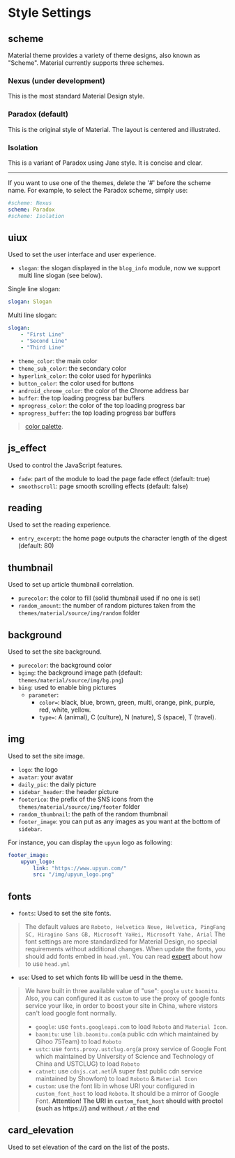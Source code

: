 # Style Settings

## scheme

Material theme provides a variety of theme designs, also known as "Scheme". Material currently supports three schemes.

### Nexus (under development)

This is the most standard Material Design style.

### Paradox (default)

This is the original style of Material. The layout is centered and illustrated.

### Isolation

This is a variant of Paradox using Jane style. It is concise and clear.

----

If you want to use one of the themes, delete the '#' before the scheme name.
For example, to select the Paradox scheme, simply use:

```yaml
#scheme: Nexus
scheme: Paradox
#scheme: Isolation
```

## uiux

Used to set the user interface and user experience.

- `slogan`: the slogan displayed in the `blog_info` module, now we support multi line slogan (see below).

Single line slogan:

```yaml
slogan: Slogan
```

Multi line slogan:

```yaml
slogan:
    - "First Line"
    - "Second Line"
    - "Third Line"
```

- `theme_color`: the main color
- `theme_sub_color`: the secondary color
- `hyperlink_color`: the color used for hyperlinks
- `button_color`: the color used for buttons
- `android_chrome_color`: the color of the Chrome address bar
- `buffer`: the top loading progress bar buffers
- `nprogress_color`: the color of the top loading progress bar
- `nprogress_buffer`: the top loading progress bar buffers

> [color palette](https://material.google.com/style/color.html#color-color-palette).

## js_effect

Used to control the JavaScript features.

- `fade`: part of the module to load the page fade effect (default: true)
- `smoothscroll`: page smooth scrolling effects (default: false)

## reading

Used to set the reading experience.

- `entry_excerpt`: the home page outputs the character length of the digest (default: 80)

## thumbnail

Used to set up article thumbnail correlation.

- `purecolor`: the color to fill (solid thumbnail used if no one is set)
- `random_amount`: the number of random pictures taken from the `themes/material/source/img/random` folder

## background

Used to set the site background.

- `purecolor`: the background color
- `bgimg`: the background image path (default: `themes/material/source/img/bg.png`)
- `bing`: used to enable bing pictures
    - `parameter`:
        - `color=`: black, blue, brown, green, multi, orange, pink, purple, red, white, yellow.
        - `type=`: A (animal), C (culture), N (nature), S (space), T (travel).

## img

Used to set the site image.

- `logo`: the logo
- `avatar`: your avatar
- `daily_pic`: the daily picture
- `sidebar_header`: the header picture
- `footerico`: the prefix of the SNS icons from the `themes/material/source/img/footer` folder
- `random_thumbnail`: the path of the random thumbnail
- `footer_image`: you can put as any images as you want at the bottom of `sidebar`.

For instance, you can display the `upyun` logo as following:

```yaml
footer_image:
    upyun_logo:
        link: "https://www.upyun.com/"
        src: "/img/upyun_logo.png"
```

## fonts

- `fonts`: Used to set the site fonts.

> The default values are `Roboto, Helvetica Neue, Helvetica, PingFang SC, Hiragino Sans GB, Microsoft YaHei, Microsoft Yahe, Arial`
> The font settings are more standardized for Material Design, no special requirements without additional changes.
> When update the fonts, you should add fonts embed in `head.yml`. You can read [expert](/en/expert/) about how to use `head.yml`

- `use`: Used to set which fonts lib will be uesd in the theme.

> We have built in three available value of "use": `google` `ustc` `baomitu`. 
> Also, you can configured it as `custom` to use the proxy of google fonts service your like, in order to boost your site in China, where vistors can't load google font normally.
> - `google`: use `fonts.googleapi.com` to load `Roboto` and `Material Icon`.
> - `baomitu`: use `lib.baomitu.com`(a public cdn which maintained by Qihoo 75Team) to load `Roboto`
> - `ustc`: use `fonts.proxy.ustclug.org`(a proxy service of Google Font which maintained by University of Science and Technology of China and USTCLUG) to load `Roboto`
> - `catnet`: use `cdnjs.cat.net`(A super fast public cdn service maintained by Showfom) to load `Roboto` & `Material Icon`
> - `custom`: use the font lib in whose URI your configured in `custom_font_host` to load `Roboto`. It should be a mirror of Google Font.
> **Attention! The URI in `custom_font_host` should with proctol (such as https://) and without `/` at the end**

## card_elevation

Used to set elevation of the card on the list of the posts.
